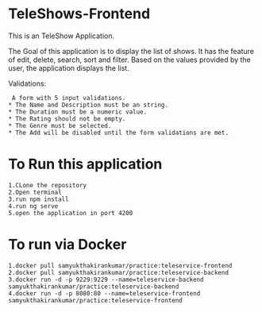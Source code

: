 # TeleShows-Frontend
This is an TeleShow Application.

The Goal of this application is to display the list of shows.
It has the feature of edit, delete, search, sort and filter.
Based on the values provided by the user, the application displays the list.

Validations:

	 A form with 5 input validations.
   	* The Name and Description must be an string.
    * The Duration must be a numeric value.
    * The Rating should not be empty.
    * The Genre must be selected.
    * The Add will be disabled until the form validations are met. 	

 # To Run this application
   	1.CLone the repository
    2.Open terminal
    3.run npm install
    4.run ng serve
    5.open the application in port 4200
    
 # To run via Docker
    1.docker pull samyukthakirankumar/practice:teleservice-frontend
    2.docker pull samyukthakirankumar/practice:teleservice-backend
    3.docker run -d -p 9229:9229 --name=teleservice-backend samyukthakirankumar/practice:teleservice-backend
    4.docker run -d -p 8080:80 --name=teleservice-frontend samyukthakirankumar/practice:teleservice-frontend
  
